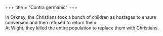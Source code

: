 +++
title = "Contra germanic"
+++

In Orkney, the Christians took a bunch of children as hostages to ensure conversion and then refused to return them.  
At Wight, they killed the entire population to replace them with Christians.